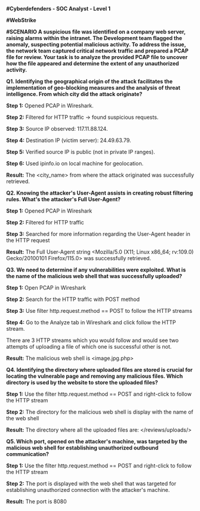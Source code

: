 **#Cyberdefenders - SOC Analyst - Level 1**

**#WebStrike**

**#SCENARIO
A suspicious file was identified on a company web server, raising alarms within the intranet. The Development team flagged the anomaly, suspecting potential malicious activity. To address the issue, the network team captured critical network traffic and prepared a PCAP file for review.
Your task is to analyze the provided PCAP file to uncover how the file appeared and determine the extent of any unauthorized activity.**

**Q1. Identifying the geographical origin of the attack facilitates the implementation of geo-blocking measures and the analysis of threat intelligence. From which city did the attack originate?**

**Step 1:** Opened PCAP in Wireshark.

**Step 2:** Filtered for HTTP traffic → found suspicious requests.

**Step 3:** Source IP observed: 117.11.88.124.

**Step 4:** Destination IP (victim server): 24.49.63.79.

**Step 5:** Verified source IP is public (not in private IP ranges).

**Step 6:** Used ipinfo.io on local machine for geolocation.

**Result:** The <city_name> from where the attack originated was successfully retrieved.


**Q2. Knowing the attacker's User-Agent assists in creating robust filtering rules. What's the attacker's Full User-Agent?**

**Step 1:** Opened PCAP in Wireshark

**Step 2:** Filtered for HTTP traffic

**Step 3:** Searched for more information regarding the User-Agent header in the HTTP request

**Result:** The Full User-Agent string <Mozilla/5.0 (X11; Linux x86_64; rv:109.0) Gecko/20100101 Firefox/115.0> was successfully retrieved.


**Q3. We need to determine if any vulnerabilities were exploited. What is the name of the malicious web shell that was successfully uploaded?**

**Step 1:** Open PCAP in Wireshark

**Step 2:** Search for the HTTP traffic with POST method

**Step 3:** Use filter http.request.method == POST to follow the HTTP streams

**Step 4:** Go to the Analyze tab in Wireshark and click follow the HTTP stream.

There are 3 HTTP streams which you would follow and would see two attempts of uploading a file of which one is successful other is not.

**Result:** The malicious web shell is <image.jpg.php>


**Q4. Identifying the directory where uploaded files are stored is crucial for locating the vulnerable page and removing any malicious files. Which directory is used by the website to store the uploaded files?**

**Step 1:** Use the filter http.request.method == POST and right-click to follow the HTTP stream

**Step 2:** The directory for the malicious web shell is display with the name of the web shell

**Result:** The directory where all the uploaded files are: </reviews/uploads/>  


**Q5. Which port, opened on the attacker's machine, was targeted by the malicious web shell for establishing unauthorized outbound communication?**

**Step 1:** Use the filter http.request.method == POST and right-click to follow the HTTP stream

**Step 2:** The port is displayed with the web shell that was targeted for establishing unauthorized connection with the attacker's machine.

**Result:** The port is 8080






